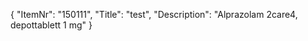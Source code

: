 {
  "ItemNr": "150111",
  "Title": "test",
  "Description": "Alprazolam 2care4, depottablett 1 mg"
}